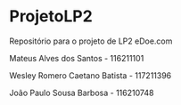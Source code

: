 # ProjetoLP2
Repositório para o projeto de LP2 eDoe.com

Mateus Alves dos Santos - 116211101

Wesley Romero Caetano Batista - 117211396

João Paulo Sousa Barbosa - 116210748
